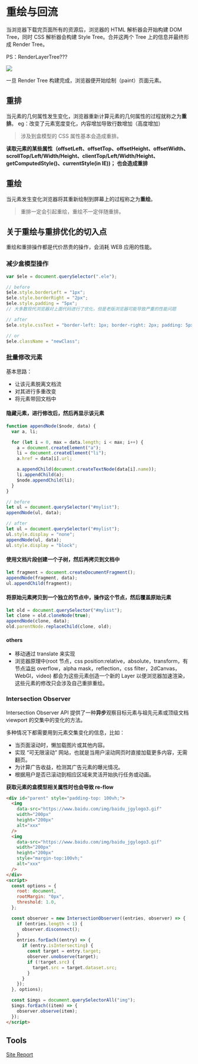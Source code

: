 # 重绘与回流

当浏览器下载完页面所有的资源后，浏览器的 HTML 解析器会开始构建 DOM Tree，同时 CSS 解析器会构建 Style Tree。合并这两个 Tree 上的信息并最终形成 Render Tree。

PS：RenderLayerTree???

![](https://user-gold-cdn.xitu.io/2018/11/13/1670b0b818763b3a?imageView2/0/w/1280/h/960/format/webp/ignore-error/1)

一旦 Render Tree 构建完成，浏览器便开始绘制（paint）页面元素。

## 重排

当元素的几何属性发生变化，浏览器重新计算元素的几何属性的过程就称之为**重排**。
eg：改变了元素宽度变化，内容增加导致行数增加（高度增加）

> 涉及到盒模型的 CSS 属性基本会造成重排。

**读取元素的某些属性（offsetLeft、offsetTop、offsetHeight、offsetWidth、scrollTop/Left/Width/Height、clientTop/Left/Width/Height、getComputedStyle()、currentStyle(in IE))； 也会造成重排**

## 重绘

当元素发生变化浏览器将其重新绘制到屏幕上的过程称之为**重绘**。

> 重排一定会引起重绘，重绘不一定伴随重排。

## 关于重绘与重排优化的切入点

重绘和重排操作都是代价昂贵的操作，会消耗 WEB 应用的性能。

### 减少盒模型操作

```js
var $ele = document.querySelector(".ele");

// before
$ele.style.borderLeft = "1px";
$ele.style.borderRight = "2px";
$ele.style.padding = "5px";
// 大多数现代浏览器对上面代码进行了优化，但是老版浏览器可能导致严重的性能问题

// after
$ele.style.cssText = "border-left: 1px; border-right: 2px; padding: 5px;"; // 一次性修改

// or
$ele.className = "newClass";
```

### 批量修改元素

基本思路：

- 让该元素脱离文档流
- 对其进行多重改变
- 将元素带回文档中

#### 隐藏元素，进行修改后，然后再显示该元素

```js
function appendNode($node, data) {
  var a, li;

  for (let i = 0, max = data.length; i < max; i++) {
    a = document.createElement("a");
    li = document.createElement("li");
    a.href = data[i].url;

    a.appendChild(document.createTextNode(data[i].name));
    li.appendChild(a);
    $node.appendChild(li);
  }
}

// before
let ul = document.querySelector("#mylist");
appendNode(ul, data);

// after
let ul = document.querySelector("#mylist");
ul.style.display = "none";
appendNode(ul, data);
ul.style.display = "block";
```

#### 使用文档片段创建一个子树，然后再拷贝到文档中

```js
let fragment = document.createDocumentFragment();
appendNode(fragment, data);
ul.appendChild(fragment);
```

#### 将原始元素拷贝到一个独立的节点中，操作这个节点，然后覆盖原始元素

```js
let old = document.querySelector("#mylist");
let clone = old.cloneNode(true);
appendNode(clone, data);
old.parentNode.replaceChild(clone, old);
```

#### others

- 移动通过 translate 来实现
- 浏览器原理中(root 节点，css position:relative，absolute，transform，有节点溢出 overflow，alpha mask，reflection，css filter，2dCanvas，WebGl，video) 都会为这些元素创造一个新的 Layer 以便浏览器加速渲染，这些元素的修改只会涉及自己重排重绘。

### Intersection Observer

Intersection Observer API 提供了一种**异步**观察目标元素与祖先元素或顶级文档 viewport 的交集中的变化的方法。

多种情况下都需要用到元素交集变化的信息，比如：

- 当页面滚动时，懒加载图片或其他内容。
- 实现 “可无限滚动” 网站，也就是当用户滚动网页时直接加载更多内容，无需翻页。
- 为计算广告收益，检测其广告元素的曝光情况。
- 根据用户是否已滚动到相应区域来灵活开始执行任务或动画。

**获取元素的盒模型相关属性时也会导致 re-flow**

```html
<div id="parent" style="padding-top: 100vh;">
  <img
    data-src="https://www.baidu.com/img/baidu_jgylogo3.gif"
    width="200px"
    height="200px"
    alt="xxx"
  />
  <img
    data-src="https://www.baidu.com/img/baidu_jgylogo3.gif"
    width="200px"
    height="200px"
    style="margin-top:100vh;"
    alt="xxx"
  />
</div>
<script>
  const options = {
    root: document,
    rootMargin: "0px",
    threshold: 1.0,
  };

  const observer = new IntersectionObserver((entries, observer) => {
    if (entries.length < 1) {
      observer.disconnect();
    }
    entries.forEach((entry) => {
      if (entry.isIntersecting) {
        const target = entry.target;
        observer.unobserve(target);
        if (!target.src) {
          target.src = target.dataset.src;
        }
      }
    });
  }, options);

  const $imgs = document.querySelectorAll("img");
  $imgs.forEach((item) => {
    observer.observe(item);
  });
</script>
```

## Tools

[Site Report](https://chrome.google.com/webstore/detail/lighthouse/blipmdconlkpinefehnmjammfjpmpbjk)
